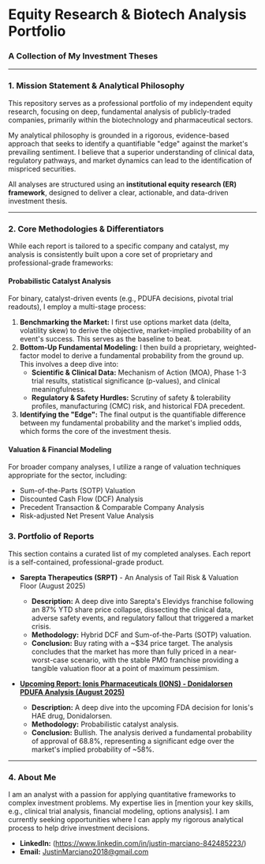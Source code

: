# Equity Research & Biotech Analysis Portfolio
### A Collection of My Investment Theses

---

### 1. Mission Statement & Analytical Philosophy

This repository serves as a professional portfolio of my independent equity research, focusing on deep, fundamental analysis of publicly-traded companies, primarily within the biotechnology and pharmaceutical sectors.

My analytical philosophy is grounded in a rigorous, evidence-based approach that seeks to identify a quantifiable "edge" against the market's prevailing sentiment. I believe that a superior understanding of clinical data, regulatory pathways, and market dynamics can lead to the identification of mispriced securities.

All analyses are structured using an **institutional equity research (ER) framework**, designed to deliver a clear, actionable, and data-driven investment thesis.

---

### 2. Core Methodologies & Differentiators

While each report is tailored to a specific company and catalyst, my analysis is consistently built upon a core set of proprietary and professional-grade frameworks:

#### **Probabilistic Catalyst Analysis**
For binary, catalyst-driven events (e.g., PDUFA decisions, pivotal trial readouts), I employ a multi-stage process:
1.  **Benchmarking the Market:** I first use options market data (delta, volatility skew) to derive the objective, market-implied probability of an event's success. This serves as the baseline to beat.
2.  **Bottom-Up Fundamental Modeling:** I then build a proprietary, weighted-factor model to derive a fundamental probability from the ground up. This involves a deep dive into:
    *   **Scientific & Clinical Data:** Mechanism of Action (MOA), Phase 1-3 trial results, statistical significance (p-values), and clinical meaningfulness.
    *   **Regulatory & Safety Hurdles:** Scrutiny of safety & tolerability profiles, manufacturing (CMC) risk, and historical FDA precedent.
3.  **Identifying the "Edge":** The final output is the quantifiable difference between my fundamental probability and the market's implied odds, which forms the core of the investment thesis.

#### **Valuation & Financial Modeling**
For broader company analyses, I utilize a range of valuation techniques appropriate for the sector, including:
*   Sum-of-the-Parts (SOTP) Valuation
*   Discounted Cash Flow (DCF) Analysis
*   Precedent Transaction & Comparable Company Analysis
*   Risk-adjusted Net Present Value Analysis


### 3. Portfolio of Reports

This section contains a curated list of my completed analyses. Each report is a self-contained, professional-grade product.

*   **Sarepta Therapeutics (SRPT)** - An Analysis of Tail Risk & Valuation Floor (August 2025)
      *   **Description:** A deep dive into Sarepta's Elevidys franchise following an 87% YTD share price collapse, dissecting the clinical data, adverse safety events, and regulatory fallout that triggered a market crisis.
      *   **Methodology:** Hybrid DCF and Sum-of-the-Parts (SOTP) valuation.
      *   **Conclusion:** Buy rating with a ~$34 price target. The analysis concludes that the market has more than fully priced in a near-worst-case scenario, with the stable PMO franchise providing a tangible valuation floor at a point of maximum pessimism.


*   **[Upcoming Report: Ionis Pharmaceuticals (IONS) - Donidalorsen PDUFA Analysis (August 2025)](/IONS_Donidalorsen_PDUFA)**
    *   **Description:** A deep dive into the upcoming FDA decision for Ionis's HAE drug, Donidalorsen.
    *   **Methodology:** Probabilistic catalyst analysis.
    *   **Conclusion:** Bullish. The analysis derived a fundamental probability of approval of 68.8%, representing a significant edge over the market's implied probability of ~58%.

---

### 4. About Me

I am an analyst with a passion for applying quantitative frameworks to complex investment problems. My expertise lies in [mention your key skills, e.g., clinical trial analysis, financial modeling, options analysis]. I am currently seeking opportunities where I can apply my rigorous analytical process to help drive investment decisions.

*   **LinkedIn:** (https://www.linkedin.com/in/justin-marciano-842485223/)
*   **Email:** JustinMarciano2018@gmail.com
